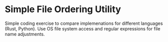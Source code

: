 # Simple File Ordering Utility
Simple coding exercise to compare implemenations for different languages (Rust, Python). Use OS file system access and regular expressions for file name adjustments.
